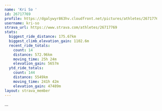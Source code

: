 ```yaml
---
name: 'Kri So '
id: 26717769
profile: https://dgalywyr863hv.cloudfront.net/pictures/athletes/26717769/7761026/14/large.jpg
username: kri-so
strava_url: https://www.strava.com/athletes/26717769
stats:
  biggest_ride_distance: 175.67km
  biggest_climb_elevation_gain: 1102.6m
  recent_ride_totals:
    count: 14
    distance: 572.96km
    moving_time: 25h 24m
    elevation_gain: 5657m
  ytd_ride_totals:
    count: 144
    distance: 5549km
    moving_time: 241h 42m
    elevation_gain: 47489m
layout: strava_member
--- 
```

...
